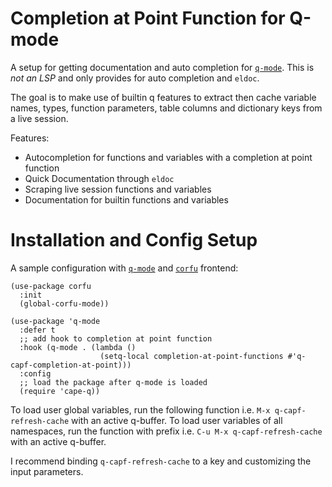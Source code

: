 # Completion at Point Function for Q-mode

A setup for getting documentation and auto completion for
[`q-mode`](https://github.com/psaris/q-mode).
This is *not an LSP* and only provides for auto completion and `eldoc`.

The goal is to make use of builtin q features to
extract then cache variable names, types, function parameters,
table columns and dictionary keys from a live session.

Features:
- Autocompletion for functions and variables with a completion at point function
- Quick Documentation through `eldoc`
- Scraping live session functions and variables
- Documentation for builtin functions and variables

# Installation and Config Setup

A sample configuration with [`q-mode`](https://github.com/psaris/q-mode) and [`corfu`](https://github.com/minad/corfu) frontend:

``` emacs-lisp
(use-package corfu
  :init
  (global-corfu-mode))

(use-package 'q-mode
  :defer t
  ;; add hook to completion at point function
  :hook (q-mode . (lambda ()
                    (setq-local completion-at-point-functions #'q-capf-completion-at-point)))
  :config
  ;; load the package after q-mode is loaded
  (require 'cape-q))
```

To load user global variables, run the following function i.e. `M-x q-capf-refresh-cache` with an active q-buffer.
To load user variables of all namespaces, run the function with prefix i.e. `C-u M-x q-capf-refresh-cache` with an active q-buffer.

I recommend binding `q-capf-refresh-cache` to a key and customizing the input parameters.
